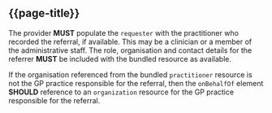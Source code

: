 ## {{page-title}}
The provider <strong>MUST</strong> populate the <code>requester</code> with the practitioner who recorded the referral, if available.
This may be a clinician or a member of the administrative staff.
The role, organisation and contact details for the referrer <strong>MUST</strong> be included with the bundled resource as available.

If the organisation referenced from the bundled <code>practitioner</code> resource is not the GP practice responsible for the referral, then the <code>onBehalfOf</code> element <strong>SHOULD</strong> reference to an <code>organization</code> resource for the GP practice responsible for the referral.